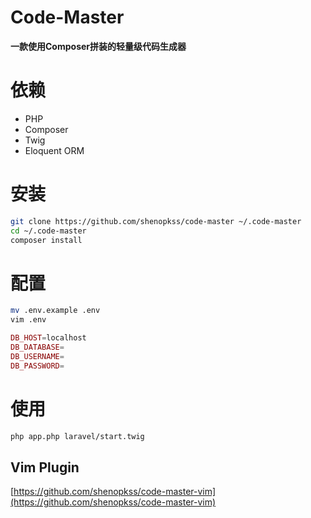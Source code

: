 # Code-Master 
**一款使用Composer拼装的轻量级代码生成器**
# 依赖
* PHP
* Composer
* Twig
* Eloquent ORM

# 安装
```bash
git clone https://github.com/shenopkss/code-master ~/.code-master
cd ~/.code-master
composer install
```
# 配置
```bash
mv .env.example .env
vim .env
```
```php
DB_HOST=localhost
DB_DATABASE=
DB_USERNAME=
DB_PASSWORD=
```

# 使用
```bash
php app.php laravel/start.twig
```

## Vim Plugin
[https://github.com/shenopkss/code-master-vim](https://github.com/shenopkss/code-master-vim)
